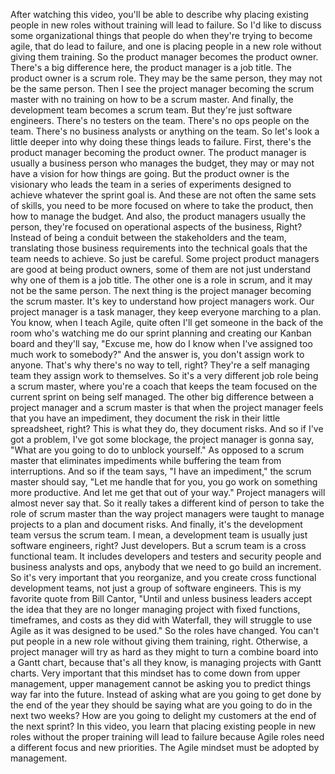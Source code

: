 After watching this video, you'll be able to describe why placing existing
people in new roles without training will lead to failure. So I'd like to
discuss some organizational things that people do when they're trying to become
agile, that do lead to failure, and one is placing people in a new role without
giving them training. So the product manager becomes the product owner. There's
a big difference here, the product manager is a job title. The product owner is
a scrum role. They may be the same person, they may not be the same person. Then
I see the project manager becoming the scrum master with no training on how to
be a scrum master. And finally, the development team becomes a scrum team.  But
they're just software engineers. There's no testers on the team. There's no ops
people on the team. There's no business analysts or anything on the team. So
let's look a little deeper into why doing these things leads to failure. First,
there's the product manager becoming the product owner. The product manager is
usually a business person who manages the budget, they may or may not have a
vision for how things are going. But the product owner is the visionary who
leads the team in a series of experiments designed to achieve whatever the
sprint goal is.  And these are not often the same sets of skills, you need to be
more focused on where to take the product, then how to manage the budget. And
also, the product managers usually the person, they're focused on operational
aspects of the business, Right? Instead of being a conduit between the
stakeholders and the team, translating those business requirements into the
technical goals that the team needs to achieve. So just be careful. Some project
product managers are good at being product owners, some of them are not just
understand why one of them is a job title. The other one is a role in scrum, and
it may not be the same person. The next thing is the project manager becoming
the scrum master. It's key to understand how project managers work. Our project
manager is a task manager, they keep everyone marching to a plan. You know, when
I teach Agile, quite often I'll get someone in the back of the room who's
watching me do our sprint planning and creating our Kanban board and they'll
say, "Excuse me, how do I know when I've assigned too much work to somebody?"
And the answer is, you don't assign work to anyone. That's why there's no way to
tell, right? They're a self managing team they assign work to themselves. So
it's a very different job role being a scrum master, where you're a coach that
keeps the team focused on the current sprint on being self managed. The other
big difference between a project manager and a scrum master is that when the
project manager feels that you have an impediment, they document the risk in
their little spreadsheet, right? This is what they do, they document risks. And
so if I've got a problem, I've got some blockage, the project manager is gonna
say, "What are you going to do to unblock yourself." As opposed to a scrum
master that eliminates impediments while buffering the team from interruptions.
And so if the team says, "I have an impediment," the scrum master should say,
"Let me handle that for you, you go work on something more productive. And let
me get that out of your way." Project managers will almost never say that. So it
really takes a different kind of person to take the role of scrum master than
the way project managers were taught to manage projects to a plan and document
risks. And finally, it's the development team versus the scrum team. I mean, a
development team is usually just software engineers, right? Just developers. But
a scrum team is a cross functional team. It includes developers and testers and
security people and business analysts and ops, anybody that we need to go build
an increment.  So it's very important that you reorganize, and you create cross
functional development teams, not just a group of software engineers. This is my
favorite quote from Bill Cantor, "Until and unless business leaders accept the
idea that they are no longer managing project with fixed functions, timeframes,
and costs as they did with Waterfall, they will struggle to use Agile as it was
designed to be used." So the roles have changed. You can't put people in a new
role without giving them training, right. Otherwise, a project manager will try
as hard as they might to turn a combine board into a Gantt chart, because that's
all they know, is managing projects with Gantt charts. Very important that this
mindset has to come down from upper management, upper management cannot be
asking you to predict things way far into the future. Instead of asking what are
you going to get done by the end of the year they should be saying what are you
going to do in the next two weeks? How are you going to delight my customers at
the end of the next sprint? In this video, you learn that placing existing
people in new roles without the proper training will lead to failure because
Agile roles need a different focus and new priorities. The Agile mindset must be
adopted by management.